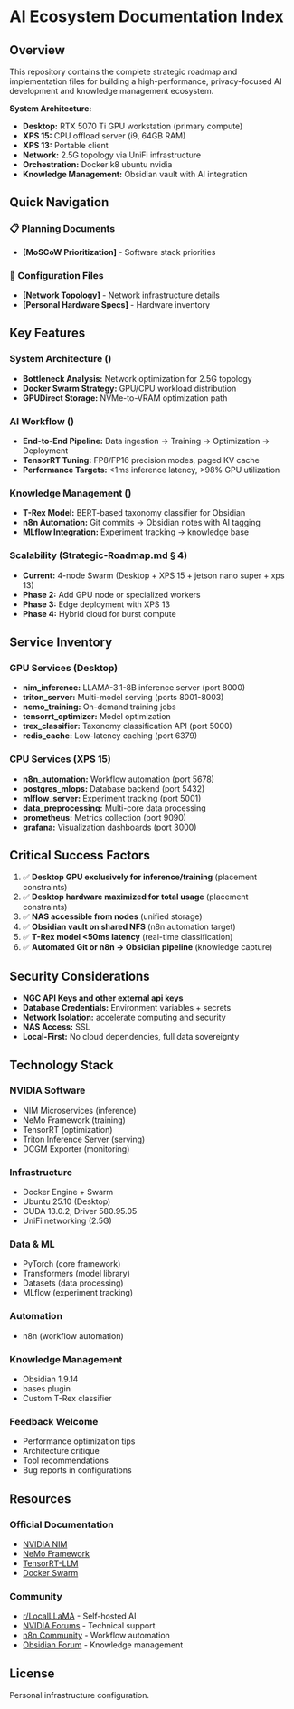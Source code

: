 # AI Ecosystem Documentation Index

## Overview

This repository contains the complete strategic roadmap and implementation files for building a high-performance, privacy-focused AI development and knowledge management ecosystem.

**System Architecture:**

- **Desktop:** RTX 5070 Ti GPU workstation (primary compute)
- **XPS 15:** CPU offload server (i9, 64GB RAM)
- **XPS 13:** Portable client
- **Network:** 2.5G topology via UniFi infrastructure
- **Orchestration:** Docker k8 ubuntu nvidia
- **Knowledge Management:** Obsidian vault with AI integration

## Quick Navigation


### 📋 Planning Documents

- **[MoSCoW Prioritization]** - Software stack priorities


### 🔧 Configuration Files

- **[Network Topology]** - Network infrastructure details
- **[Personal Hardware Specs]** - Hardware inventory




## Key Features

### System Architecture ()

- **Bottleneck Analysis:** Network optimization for 2.5G topology
- **Docker Swarm Strategy:** GPU/CPU workload distribution
- **GPUDirect Storage:** NVMe-to-VRAM optimization path

### AI Workflow ()

- **End-to-End Pipeline:** Data ingestion → Training → Optimization → Deployment
- **TensorRT Tuning:** FP8/FP16 precision modes, paged KV cache
- **Performance Targets:** <1ms inference latency, >98% GPU utilization

### Knowledge Management ()

- **T-Rex Model:** BERT-based taxonomy classifier for Obsidian
- **n8n Automation:** Git commits → Obsidian notes with AI tagging
- **MLflow Integration:** Experiment tracking → knowledge base

### Scalability (Strategic-Roadmap.md § 4)

- **Current:** 4-node Swarm (Desktop + XPS 15 + jetson nano super + xps 13)
- **Phase 2:** Add GPU node or specialized workers
- **Phase 3:** Edge deployment with XPS 13
- **Phase 4:** Hybrid cloud for burst compute


## Service Inventory

### GPU Services (Desktop)

- **nim_inference:** LLAMA-3.1-8B inference server (port 8000)
- **triton_server:** Multi-model serving (ports 8001-8003)
- **nemo_training:** On-demand training jobs
- **tensorrt_optimizer:** Model optimization
- **trex_classifier:** Taxonomy classification API (port 5000)
- **redis_cache:** Low-latency caching (port 6379)

### CPU Services (XPS 15)

- **n8n_automation:** Workflow automation (port 5678)
- **postgres_mlops:** Database backend (port 5432)
- **mlflow_server:** Experiment tracking (port 5001)
- **data_preprocessing:** Multi-core data processing
- **prometheus:** Metrics collection (port 9090)
- **grafana:** Visualization dashboards (port 3000)


## Critical Success Factors

1. ✅ **Desktop GPU exclusively for inference/training** (placement constraints)
2. ✅ **Desktop hardware maximized for total usage** (placement constraints)
3. ✅ **NAS accessible from  nodes** (unified storage)
4. ✅ **Obsidian vault on shared NFS** (n8n automation target)
5. ✅ **T-Rex model <50ms latency** (real-time classification)
6. ✅ **Automated Git or n8n → Obsidian pipeline** (knowledge capture)

## Security Considerations

- **NGC API Keys and other external api keys**
- **Database Credentials:** Environment variables + secrets
- **Network Isolation:** accelerate computing and security
- **NAS Access:** SSL
- **Local-First:** No cloud dependencies, full data sovereignty


## Technology Stack

### NVIDIA Software

- NIM Microservices (inference)
- NeMo Framework  (training)
- TensorRT  (optimization)
- Triton Inference Server (serving)
- DCGM Exporter (monitoring)

### Infrastructure

- Docker Engine + Swarm
- Ubuntu 25.10 (Desktop)
- CUDA 13.0.2, Driver 580.95.05
- UniFi networking (2.5G)

### Data & ML

- PyTorch (core framework)
- Transformers (model library)
- Datasets (data processing)
- MLflow (experiment tracking)

### Automation

- n8n (workflow automation)

### Knowledge Management

- Obsidian 1.9.14
- bases plugin
- Custom T-Rex classifier

### Feedback Welcome

- Performance optimization tips
- Architecture critique
- Tool recommendations
- Bug reports in configurations

## Resources

### Official Documentation

- [NVIDIA NIM](https://docs.nvidia.com/nim/)
- [NeMo Framework](https://docs.nvidia.com/nemo-framework/)
- [TensorRT-LLM](https://github.com/NVIDIA/TensorRT-LLM)
- [Docker Swarm](https://docs.docker.com/engine/swarm/)

### Community

- [r/LocalLLaMA](https://reddit.com/r/LocalLLaMA) - Self-hosted AI
- [NVIDIA Forums](https://forums.developer.nvidia.com/) - Technical support
- [n8n Community](https://community.n8n.io/) - Workflow automation
- [Obsidian Forum](https://forum.obsidian.md/) - Knowledge management



## License

Personal infrastructure configuration.
